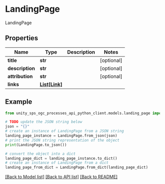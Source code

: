 # LandingPage

LandingPage

## Properties

Name | Type | Description | Notes
------------ | ------------- | ------------- | -------------
**title** | **str** |  | [optional]
**description** | **str** |  | [optional]
**attribution** | **str** |  | [optional]
**links** | [**List[Link]**](Link.md) |  |

## Example

```python
from unity_sps_ogc_processes_api_python_client.models.landing_page import LandingPage

# TODO update the JSON string below
json = "{}"
# create an instance of LandingPage from a JSON string
landing_page_instance = LandingPage.from_json(json)
# print the JSON string representation of the object
print(LandingPage.to_json())

# convert the object into a dict
landing_page_dict = landing_page_instance.to_dict()
# create an instance of LandingPage from a dict
landing_page_from_dict = LandingPage.from_dict(landing_page_dict)
```
[[Back to Model list]](../README.md#documentation-for-models) [[Back to API list]](../README.md#documentation-for-api-endpoints) [[Back to README]](../README.md)
